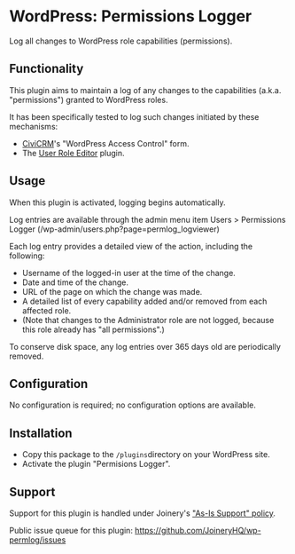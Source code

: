 # WordPress: Permissions Logger

Log all changes to WordPress role capabilities (permissions).

## Functionality

This plugin aims to maintain a log of any changes to the capabilities (a.k.a. "permissions") granted to WordPress roles.

It has been specifically tested to log such changes initiated by these mechanisms:
* [CiviCRM](https://civicrm.org/)'s "WordPress Access Control" form.
* The [User Role Editor](https://www.role-editor.com/) plugin.

## Usage

When this plugin is activated, logging begins automatically.

Log entries are available through the admin menu item Users > Permissions Logger (/wp-admin/users.php?page=permlog_logviewer)

Each log entry provides a detailed view of the action, including the following:
* Username of the logged-in user at the time of the change.
* Date and time of the change.
* URL of the page on which the change was made.
* A detailed list of every capability added and/or removed from each affected role.
* (Note that changes to the Administrator role are not logged, because this role already has "all permissions".)

To conserve disk space, any log entries over 365 days old are periodically removed.


## Configuration
No configuration is required; no configuration options are available.

## Installation
* Copy this package to the `/plugins`directory on your WordPress site.
* Activate the plugin "Permisions Logger".

## Support

Support for this plugin is handled under Joinery's ["As-Is Support" policy](https://joineryhq.com/software-support-levels#as-is-support).

Public issue queue for this plugin: https://github.com/JoineryHQ/wp-permlog/issues